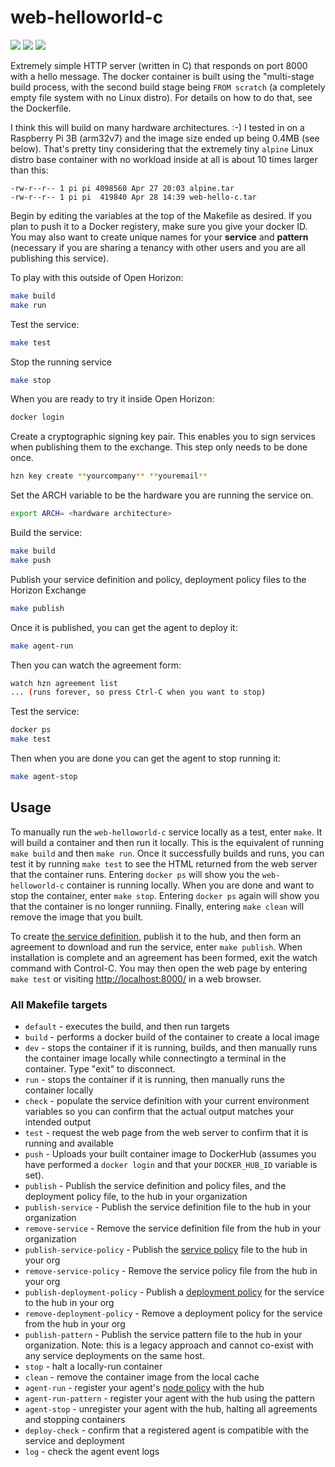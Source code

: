 # web-helloworld-c
![](https://img.shields.io/github/license/open-horizon-services/web-helloworld-c)
![](https://img.shields.io/badge/architecture-arm32-green)
![](https://img.shields.io/github/contributors/open-horizon-services/web-helloworld-c)

Extremely simple HTTP server (written in C) that responds on port 8000 with a hello message. The docker container is built using the "multi-stage build process, with the second build stage being `FROM scratch` (a completely empty file system with no Linux distro). For details on how to do that, see the Dockerfile.

I think this will build on many hardware architectures. :-)  I tested in on a Raspberry Pi 3B (arm32v7) and the image size ended up being 0.4MB (see below). That's pretty tiny considering that the extremely tiny `alpine` Linux distro base container with no workload inside at all is about 10 times larger than this:

```
-rw-r--r-- 1 pi pi 4098560 Apr 27 20:03 alpine.tar
-rw-r--r-- 1 pi pi  419840 Apr 28 14:39 web-hello-c.tar
```
Begin by editing the variables at the top of the Makefile as desired. If you plan to push it to a Docker registery, make sure you give your docker ID. You may also want to create unique names for your **service** and **pattern** (necessary if you are sharing a tenancy with other users and you are all publishing this service).


To play with this outside of Open Horizon:

```sh
make build
make run
```

Test the service:
```sh
make test
```
Stop the running service
```sh
make stop
```

When you are ready to try it inside Open Horizon:
```sh
docker login
```

Create a cryptographic signing key pair. This enables you to sign services when publishing them to the exchange. This step only needs to be done once.
```sh
hzn key create **yourcompany** **youremail**
```
Set the ARCH variable to be the hardware you are running the service on.
```sh
export ARCH= <hardware architecture>
```
Build the service:
```sh
make build
make push
```

Publish your service definition and policy, deployment policy files to the Horizon Exchange
```sh
make publish
```

Once it is published, you can get the agent to deploy it:
```sh
make agent-run
```
Then you can watch the agreement form:

```sh
watch hzn agreement list
... (runs forever, so press Ctrl-C when you want to stop)
```
Test the service:
```sh
docker ps
make test
```

Then when you are done you can get the agent to stop running it:

```sh
make agent-stop
```

## Usage

To manually run the `web-helloworld-c` service locally as a test, enter `make`.  It will build a container and then run it locally.  This is the equivalent of running `make build` and then `make run`.  Once it successfully builds and runs, you can test it by running `make test` to see the HTML returned from the web server that the container runs.  Entering `docker ps` will show you the `web-helloworld-c` container is running locally.  When you are done and want to stop the container, enter `make stop`.  Entering `docker ps` again will show you that the container is no longer runniing.  Finally, entering `make clean` will remove the image that you built.

To create [the service definition](https://github.com/open-horizon/examples/blob/master/edge/services/helloworld/CreateService.md#build-publish-your-hw), publish it to the hub, and then form an agreement to download and run the service, enter `make publish`.  When installation is complete and an agreement has been formed, exit the watch command with Control-C.  You may then open the web page by entering `make test` or visiting [http://localhost:8000/](http://localhost:8000/) in a web browser.

### All Makefile targets

* `default` - executes the build, and then run targets
* `build` - performs a docker build of the container to create a local image
* `dev` - stops the container if it is running, builds, and then manually runs the container image locally while connectingto a terminal in the container.  Type "exit" to disconnect.
* `run` - stops the container if it is running, then manually runs the container locally
* `check` - populate the service definition with your current environment variables so you can confirm that the actual output matches your intended output
* `test` - request the web page from the web server to confirm that it is running and available
* `push` - Uploads your built container image to DockerHub (assumes you have performed a `docker login` and that your `DOCKER_HUB_ID` variable is set).
* `publish` - Publish the service definition and policy files, and the deployment policy file, to the hub in your organization
* `publish-service` - Publish the service definition file to the hub in your organization
* `remove-service` - Remove the service definition file from the hub in your organization
* `publish-service-policy` - Publish the [service policy](https://github.com/open-horizon/examples/blob/master/edge/services/helloworld/PolicyRegister.md#service-policy) file to the hub in your org
* `remove-service-policy` - Remove the service policy file from the hub in your org
* `publish-deployment-policy` - Publish a [deployment policy](https://github.com/open-horizon/examples/blob/master/edge/services/helloworld/PolicyRegister.md#deployment-policy) for the service to the hub in your org
* `remove-deployment-policy` - Remove a deployment policy for the service from the hub in your org
* `publish-pattern` - Publish the service pattern file to the hub in your organization.  Note: this is a legacy approach and cannot co-exist with any service deployments on the same host.
* `stop` - halt a locally-run container
* `clean` - remove the container image from the local cache
* `agent-run` - register your agent's [node policy](https://github.com/open-horizon/examples/blob/master/edge/services/helloworld/PolicyRegister.md#node-policy) with the hub
* `agent-run-pattern` - register your agent with the hub using the pattern
* `agent-stop` - unregister your agent with the hub, halting all agreements and stopping containers
* `deploy-check` - confirm that a registered agent is compatible with the service and deployment
* `log` - check the agent event logs
